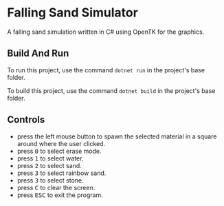 # Falling Sand Simulator

 A falling sand simulation written in C# using OpenTK for the graphics. 
 
## Build And Run

To run this project, use the command `dotnet run` in the project's base folder.

To build this project, use the command `dotnet build` in the project's base folder.

## Controls

* press the left mouse button to spawn the selected material in a square around where the user clicked.
* press <kbd>0</kbd> to select erase mode.
* press <kbd>1</kbd> to select water.
* press <kbd>2</kbd> to select sand.
* press <kbd>3</kbd> to select rainbow sand.
* press <kbd>3</kbd> to select stone.
* press <kbd>C</kbd> to clear the screen.
* press <kbd>ESC</kbd> to exit the program.
